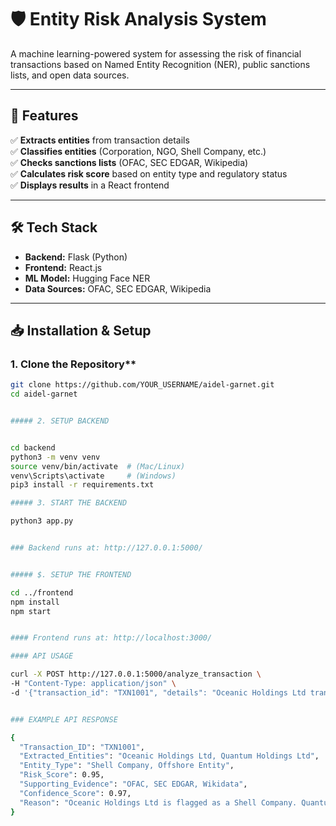 # 🛡️ Entity Risk Analysis System  

A machine learning-powered system for assessing the risk of financial transactions based on Named Entity Recognition (NER), public sanctions lists, and open data sources.

---

## 🚀 Features  
✅ **Extracts entities** from transaction details  
✅ **Classifies entities** (Corporation, NGO, Shell Company, etc.)  
✅ **Checks sanctions lists** (OFAC, SEC EDGAR, Wikipedia)  
✅ **Calculates risk score** based on entity type and regulatory status  
✅ **Displays results** in a React frontend  

---

## 🛠️ Tech Stack  
- **Backend:** Flask (Python)  
- **Frontend:** React.js  
- **ML Model:** Hugging Face NER  
- **Data Sources:** OFAC, SEC EDGAR, Wikipedia  

---

## 📥 Installation & Setup  

### ️1.  Clone the Repository**
```sh
git clone https://github.com/YOUR_USERNAME/aidel-garnet.git
cd aidel-garnet


##### 2. SETUP BACKEND


cd backend
python3 -m venv venv
source venv/bin/activate  # (Mac/Linux)
venv\Scripts\activate     # (Windows)
pip3 install -r requirements.txt

##### 3. START THE BACKEND

python3 app.py


### Backend runs at: http://127.0.0.1:5000/


##### $. SETUP THE FRONTEND

cd ../frontend
npm install
npm start


#### Frontend runs at: http://localhost:3000/

#### API USAGE

curl -X POST http://127.0.0.1:5000/analyze_transaction \
-H "Content-Type: application/json" \
-d '{"transaction_id": "TXN1001", "details": "Oceanic Holdings Ltd transferred $2,000,000 to an NGO in the Cayman Islands."}'


### EXAMPLE API RESPONSE

{
  "Transaction_ID": "TXN1001",
  "Extracted_Entities": "Oceanic Holdings Ltd, Quantum Holdings Ltd",
  "Entity_Type": "Shell Company, Offshore Entity",
  "Risk_Score": 0.95,
  "Supporting_Evidence": "OFAC, SEC EDGAR, Wikidata",
  "Confidence_Score": 0.97,
  "Reason": "Oceanic Holdings Ltd is flagged as a Shell Company. Quantum Holdings Ltd is flagged as an Offshore Entity."
}

